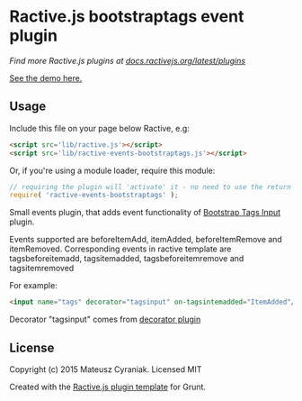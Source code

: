 # Ractive.js bootstraptags event plugin

*Find more Ractive.js plugins at [docs.ractivejs.org/latest/plugins](http://docs.ractivejs.org/latest/plugins)*

[See the demo here.](http://performante.github.io/ractive-events-bootstraptags/)

## Usage

Include this file on your page below Ractive, e.g:

```html
<script src='lib/ractive.js'></script>
<script src='lib/ractive-events-bootstraptags.js'></script>
```

Or, if you're using a module loader, require this module:

```js
// requiring the plugin will 'activate' it - no need to use the return value
require( 'ractive-events-bootstraptags' );
```

Small events plugin, that adds event functionality of [Bootstrap Tags Input](https://github.com/timschlechter/bootstrap-tagsinput) plugin.

Events supported are beforeItemAdd, itemAdded, beforeItemRemove and itemRemoved.
Corresponding events in ractive template are tagsbeforeitemadd, tagsitemadded, tagsbeforeitemremove and tagsitemremoved

For example:
```html
<input name="tags" decorator="tagsinput" on-tagsintemadded="ItemAdded"/>
```

Decorator "tagsinput" comes from [decorator plugin](https://github.com/Performante/ractive-decorators-bootstraptags/)



## License

Copyright (c) 2015 Mateusz Cyraniak. Licensed MIT

Created with the [Ractive.js plugin template](https://github.com/ractivejs/plugin-template) for Grunt.

